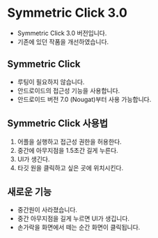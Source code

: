 # Symmetric Click 3.0

* Symmetric Click 3.0 버전입니다.
* 기존에 있던 작품을 개선하였습니다.


Symmetric Click
-------------
* 루팅이 필요하지 않습니다.
* 안드로이드의 접근성 기능을 사용합니다.
* 안드로이드 버전 7.0 (Nougat)부터 사용 가능합니다.


Symmetric Click 사용법
-------------
1. 어플을 실행하고 접근성 권한을 허용한다.
2. 중간에 아무지점을 1.5초간 길게 누른다.
3. UI가 생긴다.
4. 타깃 원을 클릭하고 싶은 곳에 위치시킨다.


새로운 기능
-------------
* 중간원이 사라졌습니다.
* 중간 아무지점을 길게 누르면 UI가 생깁니다.
* 손가락을 화면에서 떼는 순간 화면이 클릭됩니다.
